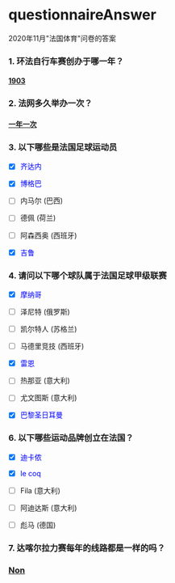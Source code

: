 # questionnaireAnswer

2020年11月"法国体育"问卷的答案

### **1. 环法自行车赛创办于哪一年？**

#### <u>1903</u>



### **2. 法网多久举办一次？**

#### <u>一年一次</u>

<span style="color:blue"></span>

### **3. 以下哪些是法国足球运动员**

- [x] <span style="color:blue">齐达内</span>
- [x] <span style="color:blue">博格巴</span>
- [ ] 内马尔 (巴西)
- [ ] 德佩 (荷兰)
- [ ] 阿森西奥 (西班牙)
- [x] <span style="color:blue">吉鲁</span>



### 4. 请问以下哪个球队属于法国足球甲级联赛

- [x] <span style="color:blue">摩纳哥</span>
- [ ] 泽尼特 (俄罗斯)
- [ ] 凯尔特人 (苏格兰)
- [ ] 马德里竞技 (西班牙)
- [x] <span style="color:blue">雷恩</span>
- [ ] 热那亚 (意大利)
- [ ] 尤文图斯 (意大利)
- [x] <span style="color:blue">巴黎圣日耳曼</span>



### **6. 以下哪些运动品牌创立在法国？**

- [x] <span style="color:blue">迪卡侬</span>

- [x] <span style="color:blue">le coq</span>

- [ ] Fila (意大利)

- [ ] 阿迪达斯 (意大利)

- [ ] 彪马 (德国)

  

### **7. 达喀尔拉力赛每年的线路都是一样的吗？**

### <u>Non</u>